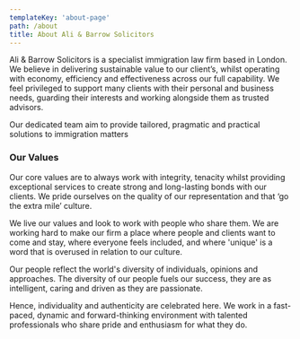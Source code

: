 ```yaml
---
templateKey: 'about-page'
path: /about
title: About Ali & Barrow Solicitors
---
```


Ali & Barrow Solicitors is a specialist immigration law firm based in London. We believe in delivering sustainable value to our client’s, whilst operating with economy, efficiency and effectiveness across our full capability. We feel privileged to support many clients with their personal and business needs, guarding their interests and working alongside them as trusted advisors.

Our dedicated team aim to provide tailored, pragmatic and practical solutions to immigration matters  

### Our Values
Our core values are to always work with integrity, tenacity whilst providing exceptional services to create strong and long-lasting bonds with our clients. We pride ourselves on the quality of our representation and that ‘go the extra mile’ culture.

We live our values and look to work with people who share them. We are working hard to make our firm a place where people and clients want to come and stay, where everyone feels included, and where 'unique' is a word that is overused in relation to our culture.

Our people reflect the world's diversity of individuals, opinions and approaches. The diversity of our people fuels our success, they are as intelligent, caring and driven as they are passionate.

Hence, individuality and authenticity are celebrated here. We work in a fast-paced, dynamic and forward-thinking environment with talented professionals who share pride and enthusiasm for what they do.
